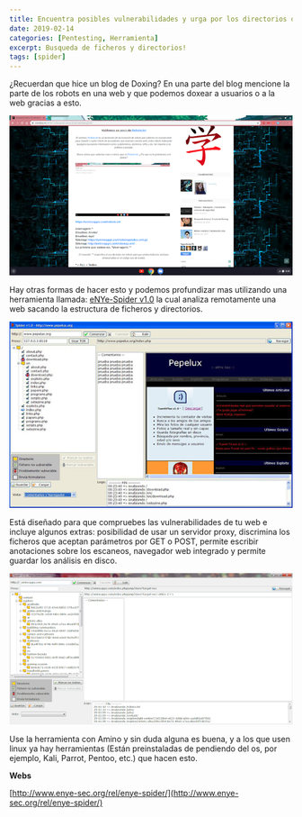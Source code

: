 ```yaml
---
title: Encuentra posibles vulnerabilidades y urga por los directorios o ficheros.
date: 2019-02-14
categories: [Pentesting, Herramienta]
excerpt: Busqueda de ficheros y directorios!
tags: [spider]
---
```


¿Recuerdan que hice un blog de Doxing? En una parte del blog mencione la parte de los robots en una web y que podemos doxear a usuarios o a la web gracias a esto.  
  
![file](/assets/img/post/18/file_0.png) 

Hay otras formas de hacer esto y podemos profundizar mas utilizando una herramienta llamada: [eNYe-Spider v1.0](http://www.enye-sec.org/programas/eNYeSpider-v1.0.zip) la cual analiza remotamente una web sacando la estructura de ficheros y directorios.  
  
![file2](/assets/img/post/18/file_1.jpg) 
  
Está diseñado para que compruebes las vulnerabilidades de tu web e incluye algunos extras: posibilidad de usar un servidor proxy, discrimina los ficheros que aceptan parámetros por GET o POST, permite escribir anotaciones sobre los escaneos, navegador web integrado y permite guardar los análisis en disco.  
  
![file3](/assets/img/post/18/file2.png) 

Use la herramienta con Amino y sin duda alguna es buena, y a los que usen linux ya hay herramientas (Están preinstaladas de pendiendo del os, por ejemplo, Kali, Parrot, Pentoo, etc.) que hacen esto.  
  
**Webs**
  
[http://www.enye-sec.org/rel/enye-spider/](http://www.enye-sec.org/rel/enye-spider/)